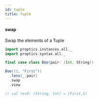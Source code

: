```yaml
---
id: tuple
title: Tuple
---
```


#### swap

Swap the elements of a Tuple

```scala
import proptics.instances.all._
import proptics.syntax.all._

final case class Boo(pair: (Int, String))

Boo((1, "First"))
  .lens(_.pair)
  .swap
  .view

// val res0: (String, Int) = (First,1)
```



